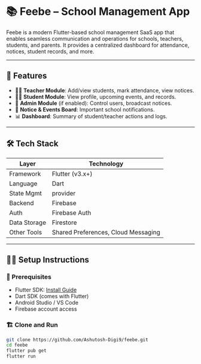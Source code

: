 # 📚 Feebe – School Management App

Feebe is a modern Flutter-based school management SaaS app that enables seamless communication and operations for schools, teachers, students, and parents. It provides a centralized dashboard for attendance, notices, student records, and more.

---

## 🚀 Features

- 👩‍🏫 **Teacher Module**: Add/view students, mark attendance, view notices.
- 🧑‍🎓 **Student Module**: View profile, upcoming events, and records.
- 🏫 **Admin Module** (if enabled): Control users, broadcast notices.
- 🔔 **Notice & Events Board**: Important school notifications.
- 📊 **Dashboard**: Summary of student/teacher actions and logs.

---

## 🛠️ Tech Stack

| Layer         | Technology        |
|---------------|-------------------|
| Framework     | Flutter (v3.x+)   |
| Language      | Dart              |
| State Mgmt    | provider          |
| Backend       | Firebase          |
| Auth          | Firebase Auth     |
| Data Storage  | Firestore         |
| Other Tools   | Shared Preferences, Cloud Messaging |

---

## 🧑‍💻 Setup Instructions

### 📌 Prerequisites

- Flutter SDK: [Install Guide](https://flutter.dev/docs/get-started/install)
- Dart SDK (comes with Flutter)
- Android Studio / VS Code
- Firebase account access

### 🏗️ Clone and Run

```bash
git clone https://github.com/Ashutosh-Digi9/feebe.git
cd feebe
flutter pub get
flutter run
